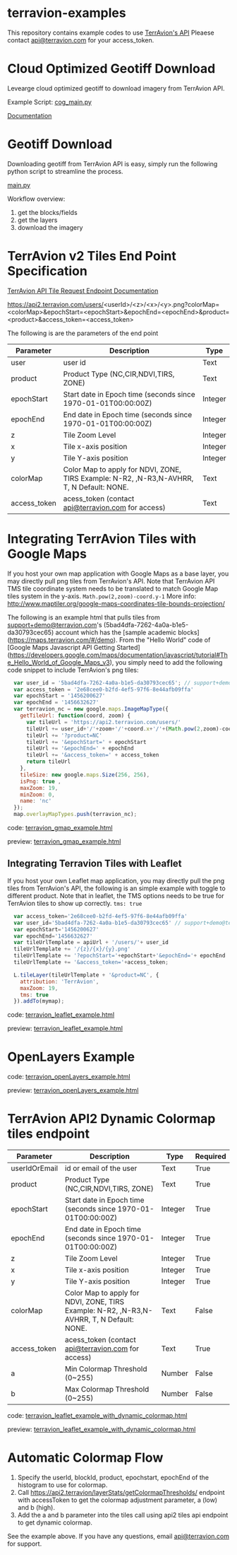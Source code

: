 terravion-examples
====================
This repository contains example codes to use [TerrAvion's API](https://api2.terravion.com/)
Pleaese contact api@terravion.com for your access_token.

Cloud Optimized Geotiff Download
====================
Levearge cloud optimized geotiff to download imagery from TerrAvion API.

Example Script: [cog_main.py](https://github.com/terravion/terravion-examples/blob/master/geotiff_download/cog_main.py)

[Documentation](https://github.com/terravion/terravion-examples/tree/master/geotiff_download#cloud-optimized-geotiff-download-cog_mainpy)

Geotiff Download 
====================
Downloading geotiff from TerrAvion API is easy, simply run the following python script to streamline the process.

[main.py](https://github.com/terravion/terravion-examples/blob/master/geotiff_download/main.py)

Workflow overview:
1. get the blocks/fields 
2. get the layers 
3. download the imagery 

TerrAvion v2 Tiles End Point Specification
====================
[TerrAvion API Tile Request Endpoint Documentation](https://api2.terravion.com/#operation/TaUser.prototype.layerTiles)

https://api2.terravion.com/users/<userId\>/<z\>/<x\>/<y\>.png?colorMap=<colorMap\>&epochStart=<epochStart\>&epochEnd=<epochEnd\>&product=<product\>&access_token=<access_token\>

The following is are the parameters of the end point 

Parameter| Description | Type 
--- | --- | ---
user | user id | Text 
product| Product Type (NC,CIR,NDVI,TIRS, ZONE) | Text
epochStart| Start date in Epoch time (seconds since 1970-01-01T00:00:00Z) | Integer
epochEnd| End date in Epoch time (seconds since 1970-01-01T00:00:00Z) | Integer
z| Tile Zoom Level | Integer
x| Tile x-axis position | Integer
y| Tile Y-axis position | Integer 
colorMap| Color Map to apply for NDVI, ZONE, TIRS Example: N-R2, ,N-R3,N-AVHRR, T, N  Default: NONE. | Text 
access_token| acess_token (contact api@terravion.com for access) |Text

Integrating TerrAvion Tiles with Google Maps 
====================
If you host your own map application with Google Maps as a base layer, you may directly pull png tiles from TerrAvion's API. Note that TerrAvion API TMS tile coordinate system needs to be translated to match Google Map tiles system in the y-axis. `Math.pow(2,zoom)-coord.y-1` More info: http://www.maptiler.org/google-maps-coordinates-tile-bounds-projection/

The following is an example html that pulls tiles from support+demo@terravion.com's (5bad4dfa-7262-4a0a-b1e5-da30793cec65) account which has the [sample academic blocks] (https://maps.terravion.com/#/demo). From the "Hello World" code of [Google Maps Javascript API Getting Started] (https://developers.google.com/maps/documentation/javascript/tutorial#The_Hello_World_of_Google_Maps_v3), you simply need to add the following code snippet to include TerrAvion's png tiles: 

```javascript
  var user_id = '5bad4dfa-7262-4a0a-b1e5-da30793cec65'; // support+demo@terravion.com
  var access_token = '2e68cee0-b2fd-4ef5-97f6-8e44afb09ffa'
  var epochStart = '1456200627'
  var epochEnd = '1456632627'
  var terravion_nc = new google.maps.ImageMapType({
    getTileUrl: function(coord, zoom) {
      var tileUrl = 'https://api2.terravion.com/users/'
      tileUrl += user_id+'/'+zoom+'/'+coord.x+'/'+(Math.pow(2,zoom)-coord.y-1)+'.png'
      tileUrl += '?product=NC'
      tileUrl += '&epochStart=' + epochStart
      tileUrl += '&epochEnd=' + epochEnd
      tileUrl += '&access_token=' + access_token
      return tileUrl
    },
    tileSize: new google.maps.Size(256, 256),
    isPng: true ,
    maxZoom: 19,
    minZoom: 0,
    name: 'nc'
  });
  map.overlayMapTypes.push(terravion_nc);
```

code: 
<a href="https://github.com/terravion/terravion-examples/blob/master/terravion_gmap_example.html" target="_blank">terravion_gmap_example.html</a>


preview: 
<a href="https://rawgit.com/terravion/terravion-examples/master/terravion_gmap_example.html" target="_blank">terravion_gmap_example.html</a>

Integrating Terravion Tiles with Leaflet 
--------------------
If you host your own Leaflet map application, you may directly pull the png tiles from TerrAvion's API, the following is an simple example with toggle to different product. Note that in leaflet, the TMS options needs to be true for TerrAvion tiles to show up correctly. `tms: true`

```javascript
  var access_token='2e68cee0-b2fd-4ef5-97f6-8e44afb09ffa'
  var user_id='5bad4dfa-7262-4a0a-b1e5-da30793cec65' // support+demo@terravion.com
  var epochStart='1456200627'
  var epochEnd='1456632627'
  var tileUrlTemplate = apiUrl + '/users/'+ user_id
  tileUrlTemplate += '/{z}/{x}/{y}.png'
  tileUrlTemplate += '?epochStart='+epochStart+'&epochEnd='+ epochEnd
  tileUrlTemplate += '&access_token='+access_token;

  L.tileLayer(tileUrlTemplate + '&product=NC', {
    attribution: 'TerrAvion',
    maxZoom: 19,
    tms: true
  }).addTo(mymap);
```

code: 
<a href="https://github.com/terravion/terravion-examples/blob/master/terravion_leaflet_example.html" target="_blank">terravion_leaflet_example.html</a>

preview: 
<a href="https://rawgit.com/terravion/terravion-examples/master/terravion_leaflet_example.html" target="_blank">terravion_leaflet_example.html</a>

OpenLayers Example
====================
code: 
<a href="https://github.com/terravion/terravion-examples/blob/master/terravion_openLayers_example.html" target="_blank">terravion_openLayers_example.html</a>

preview: 
<a href="https://rawgit.com/terravion/terravion-examples/master/terravion_openLayers_example.html" target="_blank">terravion_openLayers_example.html</a>

TerrAvion API2 Dynamic Colormap tiles endpoint
====================
Parameter| Description | Type | Required
--- | --- | --- | --
userIdOrEmail | id or email of the user | Text | True
product| Product Type (NC,CIR,NDVI,TIRS, ZONE) | Text | True
epochStart| Start date in Epoch time (seconds since 1970-01-01T00:00:00Z) | Integer | True
epochEnd| End date in Epoch time (seconds since 1970-01-01T00:00:00Z) | Integer | True
z| Tile Zoom Level | Integer | True
x| Tile x-axis position | Integer | True
y| Tile Y-axis position | Integer | True
colorMap| Color Map to apply for NDVI, ZONE, TIRS Example: N-R2, ,N-R3,N-AVHRR, T, N  Default: NONE. | Text | False
access_token| acess_token (contact api@terravion.com for access) | Text | True
a | Min Colormap Threshold (0~255) | Number | False
b | Max Colormap Threshold (0~255) | Number | False

code: 
<a href="https://github.com/terravion/terravion-examples/blob/master/terravion_leaflet_example_with_dynamic_colormap.html" target="_blank">terravion_leaflet_example_with_dynamic_colormap.html</a>

preview: 
<a href="https://rawgit.com/terravion/terravion-examples/master/terravion_leaflet_example_with_dynamic_colormap.html" target="_blank">terravion_leaflet_example_with_dynamic_colormap.html</a>

Automatic Colormap Flow
====================
1. Specify the userId, blockId, product, epochstart, epochEnd of the histogram to use for colormap.
2. Call https://api2.terravion/layerStats/getColormapThresholds/ endpoint with accessToken to get the colormap adjustment parameter, a (low) and b (high).
3. Add the a and b parameter into the tiles call using api2 tiles api endpoint to get dynamic colormap. 

See the example above. If you have any questions, email api@terravion.com for support. 